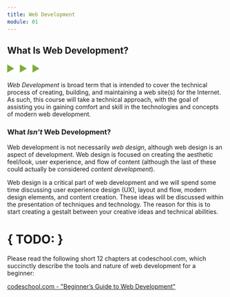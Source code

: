 ```yaml
---
title: Web Development
module: 01
---
```


## What Is Web Development?
<img src="./../../../img/arrow-divider.svg" style="width: 75px; border: none;" />

_Web Development_ is broad term that is intended to cover the technical process of creating, building, and maintaining a web site(s) for the Internet. As such, this course will take a technical approach, with the goal of assisting you in gaining comfort and skill in the technologies and concepts of modern web development.

### What _Isn't_ Web Development?
Web development is not necessarily _web design_, although web design is an aspect of development. Web design is focused on creating the aesthetic feel/look, user experience, and flow of content (although the last of these could actually be considered _content development_).

Web design is a critical part of web development and we will spend some time discussing user experience design (UX), layout and flow, modern design elements, and content creation. These ideas will be discussed within the presentation of techniques and technology. The reason for this is to start creating a gestalt between your creative ideas and technical abilities.

# { TODO: }
Please read the following short 12 chapters at codeschool.com, which succinctly describe the tools and nature of web development for a beginner:

[codeschool.com - "Beginner’s Guide to Web Development"](https://www.codeschool.com/beginners-guide-to-web-development)
